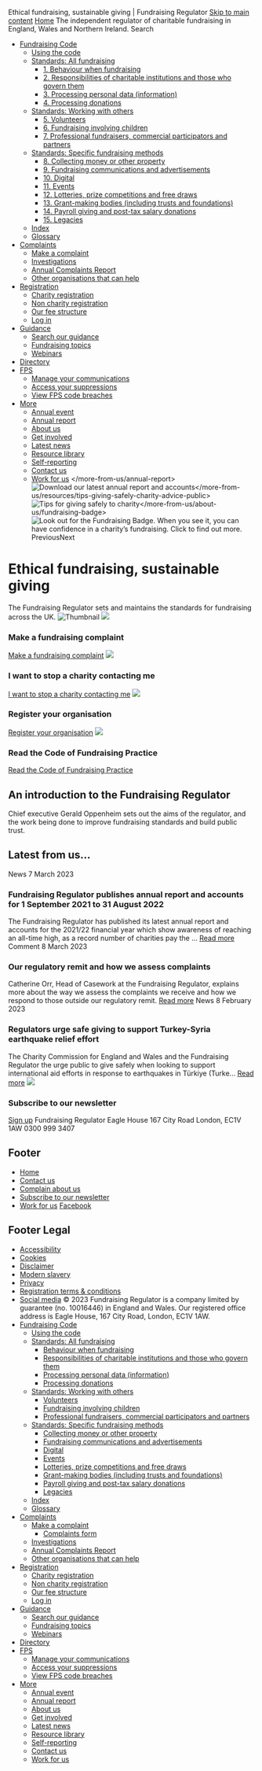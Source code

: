 
Ethical fundraising, sustainable giving | Fundraising Regulator
[Skip to main content](#main-content) 
[Home](https://www.fundraisingregulator.org.uk/)
The independent regulator of charitable fundraising in England, Wales and Northern Ireland.
Search
* [Fundraising Code](/code)
	+ [Using the code](/code/using-code)
	+ [Standards: All fundraising](/code/all-fundraising)
		- [1. Behaviour when fundraising](/code/all-fundraising/behaviour-when-fundraising)
		- [2. Responsibilities of charitable institutions and those who govern them](/code/all-fundraising/responsibilities-charitable-institutions)
		- [3. Processing personal data (information)](/code/all-fundraising/processing-personal-data)
		- [4. Processing donations](/code/all-fundraising/processing-donations)
	+ [Standards: Working with others](/code/working-with-others)
		- [5. Volunteers](/code/working-with-others/volunteers)
		- [6. Fundraising involving children](/code/working-with-others/fundraising-involving-children)
		- [7. Professional fundraisers, commercial participators and partners](/code/working-with-others/professional-fundraisers-commercial-participators-and-partners)
	+ [Standards: Specific fundraising methods](/code/specific-fundraising-methods)
		- [8. Collecting money or other property](/code/specific-fundraising-methods/collecting-money-or-other-property)
		- [9. Fundraising communications and advertisements](/code/specific-fundraising-methods/fundraising-communications-and-advertisements)
		- [10. Digital](/code/specific-fundraising-methods/digital)
		- [11. Events](/code/specific-fundraising-methods/events)
		- [12. Lotteries, prize competitions and free draws](/code/specific-fundraising-methods/lotteries-prize-competitions-and-free-draws)
		- [13. Grant-making bodies (including trusts and foundations)](/code/specific-fundraising-methods/grant-making-bodies)
		- [14. Payroll giving and post-tax salary donations](/code/specific-fundraising-methods/payroll-giving-and-post-tax-salary-donations)
		- [15. Legacies](/code/specific-fundraising-methods/legacies)
	+ [Index](/code/index)
	+ [Glossary](/code/glossary)
* [Complaints](/complaints)
	+ [Make a complaint](/complaints/make-complaint)
	+ [Investigations](/complaints/investigations)
	+ [Annual Complaints Report](/complaints/annual-complaints-report)
	+ [Other organisations that can help](/complaints/other-organisations-can-help)
* [Registration](/registration "Registering with us shows that you’re serious about fundraising.")
	+ [Charity registration](/registration/charity)
	+ [Non charity registration](/registration/non-charity)
	+ [Our fee structure](/registration/fees)
	+ [Log in](/portal/login)
* [Guidance](/guidance)
	+ [Search our guidance](/more-from-us/resources/type/guidance-24)
	+ [Fundraising topics](/guidance/topics)
	+ [Webinars](/guidance/webinars)
* [Directory](/directory "View the Directory of organisations registered with us")
* [FPS](/fundraising-preference-service)
	+ [Manage your communications](/fundraising-preference-service/public)
	+ [Access your suppressions](/fundraising-preference-service/charity)
	+ [View FPS code breaches](/fundraising-preference-service/breaches)
* [More](/more-from-us)
	+ [Annual event](/more-from-us/annual-event)
	+ [Annual report](/more-from-us/annual-report)
	+ [About us](/more-from-us/about-us)
	+ [Get involved](/more-from-us/get-involved "We are committed to engaging and consulting with the sector and public on important fundraising and regulatory matters so that our decisions are well informed and evidence based.")
	+ [Latest news](/more-from-us/news)
	+ [Resource library](/more-from-us/resources)
	+ [Self-reporting](/more-from-us/self-reporting)
	+ [Contact us](/more-from-us/contact-us)
	+ [Work for us](/more-from-us/work-for-us "Work for us")
</more-from-us/annual-report>![Download our latest annual report and accounts](/sites/default/files/2023-03/AR21-22_Website_Carousel_V01_1.png)</more-from-us/resources/tips-giving-safely-charity-advice-public>![Tips for giving safely to charity](/sites/default/files/2022-09/Guidance_Safer-Giving_Website_Carousel_Generic.png)</more-from-us/about-us/fundraising-badge>![Look out for the Fundraising Badge. When you see it, you can have confidence in a charity’s fundraising. Click to find out more.](/sites/default/files/2021-07/WEB%202020-21%20Carousel%20FR%20Badge_0.png)PreviousNext
# Ethical fundraising, sustainable giving
The Fundraising Regulator sets and maintains the standards for fundraising across the UK. 
![Thumbnail](/sites/default/files/2018-06/home.png "Home 1")
![](/sites/default/files/2018-06/search-icon-white%401x.svg)
 ### Make a fundraising complaint
[Make a fundraising complaint](/complaints/make-complaint)
![](/sites/default/files/2018-06/complaints-white%401x.svg)
 ### I want to stop a charity contacting me
[I want to stop a charity contacting me](/fundraising-preference-service)
![](/sites/default/files/2018-07/register-tick-white%401x.svg)
 ### Register your organisation
[Register your organisation](/registration) 
![](/sites/default/files/2018-06/code-fr-white%401x.svg)
 ### Read the Code of Fundraising Practice
[Read the Code of Fundraising Practice](/code) 
##  An introduction to the Fundraising Regulator
Chief executive Gerald Oppenheim sets out the aims of the regulator, and the work being done to improve fundraising standards and build public trust. 
## Latest from us...
News
7 March 2023
### Fundraising Regulator publishes annual report and accounts for 1 September 2021 to 31 August 2022
The Fundraising Regulator has published its latest annual report and accounts for the 2021/22 financial year which show awareness of reaching an all-time high, as a record number of charities pay the ...
[Read more](/more-from-us/news/fundraising-regulator-publishes-annual-report-and-accounts-2021/22)
Comment
8 March 2023
### Our regulatory remit and how we assess complaints
Catherine Orr, Head of Casework at the Fundraising Regulator, explains more about the way we assess the complaints we receive and how we respond to those outside our regulatory remit.
[Read more](/more-from-us/news/our-regulatory-remit-and-how-we-assess-complaints)
News
8 February 2023
### Regulators urge safe giving to support Turkey-Syria earthquake relief effort
The Charity Commission for England and Wales and the Fundraising Regulator the urge public to give safely when looking to support international aid efforts in response to earthquakes in Türkiye (Turke...
[Read more](/more-from-us/news/regulators-urge-safe-giving-support-turkey-syria-earthquake-relief-effort)
![](/sites/default/files/2018-09/external-link-white%401x.svg)
 ### Subscribe to our newsletter
[Sign up](/newsletter)
Fundraising Regulator
Eagle House
167 City Road
London, EC1V 1AW
0300 999 3407
## Footer
* [Home](/)
* [Contact us](/more-from-us/contact-us)
* [Complain about us](/complain-about-us)
* [Subscribe to our newsletter](/newsletter "Subscribe to our newsletter")
* [Work for us](/more-from-us/work-for-us "Work for us")
 [Facebook](https://twitter.com/FundrRegulator)
## Footer Legal
* [Accessibility](/accessibility "Accessibility statement")
* [Cookies](/cookies "Cookies policy")
* [Disclaimer](/disclaimer)
* [Modern slavery](/modern-slavery)
* [Privacy](/privacy-policy "Privacy policy")
* [Registration terms & conditions](/terms-conditions "Registration terms & conditions")
* [Social media](/social-media-policy)
© 2023 Fundraising Regulator is a company limited by guarantee (no. 10016446) in England and Wales. Our registered office address is Eagle House, 167 City Road, London, EC1V 1AW.
* [Fundraising Code](/code)
	+ [Using the code](/code/using-code)
	+ [Standards: All fundraising](/code/all-fundraising)
		- [Behaviour when fundraising](/code/all-fundraising/behaviour-when-fundraising)
		- [Responsibilities of charitable institutions and those who govern them](/code/all-fundraising/responsibilities-charitable-institutions)
		- [Processing personal data (information)](/code/all-fundraising/processing-personal-data)
		- [Processing donations](/code/all-fundraising/processing-donations)
	+ [Standards: Working with others](/code/working-with-others)
		- [Volunteers](/code/working-with-others/volunteers)
		- [Fundraising involving children](/code/working-with-others/fundraising-involving-children)
		- [Professional fundraisers, commercial participators and partners](/code/working-with-others/professional-fundraisers-commercial-participators-and-partners)
	+ [Standards: Specific fundraising methods](/code/specific-fundraising-methods)
		- [Collecting money or other property](/code/specific-fundraising-methods/collecting-money-or-other-property)
		- [Fundraising communications and advertisements](/code/specific-fundraising-methods/fundraising-communications-and-advertisements)
		- [Digital](/code/specific-fundraising-methods/digital)
		- [Events](/code/specific-fundraising-methods/events)
		- [Lotteries, prize competitions and free draws](/code/specific-fundraising-methods/lotteries-prize-competitions-and-free-draws)
		- [Grant-making bodies (including trusts and foundations)](/code/specific-fundraising-methods/grant-making-bodies)
		- [Payroll giving and post-tax salary donations](/code/specific-fundraising-methods/payroll-giving-and-post-tax-salary-donations)
		- [Legacies](/code/specific-fundraising-methods/legacies)
	+ [Index](/code/index)
	+ [Glossary](/code/glossary)
* [Complaints](/complaints)
	+ [Make a complaint](/complaints/make-complaint)
		- [Complaints form](/complaints/make-complaint/complaints-form)
	+ [Investigations](/complaints/investigations)
	+ [Annual Complaints Report](/complaints/annual-complaints-report)
	+ [Other organisations that can help](/complaints/other-organisations-can-help)
* [Registration](/registration "Registering with us shows that you’re serious about fundraising.")
	+ [Charity registration](/registration/charity)
	+ [Non charity registration](/registration/non-charity)
	+ [Our fee structure](/registration/fees)
	+ [Log in](/portal/login)
* [Guidance](/guidance)
	+ [Search our guidance](/more-from-us/resources/type/guidance-24)
	+ [Fundraising topics](/guidance/topics)
	+ [Webinars](/guidance/webinars)
* [Directory](/directory "View the Directory of organisations registered with us")
* [FPS](/fundraising-preference-service)
	+ [Manage your communications](/fundraising-preference-service/public)
	+ [Access your suppressions](/fundraising-preference-service/charity)
	+ [View FPS code breaches](/fundraising-preference-service/breaches)
* [More](/more-from-us)
	+ [Annual event](/more-from-us/annual-event)
	+ [Annual report](/more-from-us/annual-report)
	+ [About us](/more-from-us/about-us)
	+ [Get involved](/more-from-us/get-involved "We are committed to engaging and consulting with the sector and public on important fundraising and regulatory matters so that our decisions are well informed and evidence based.")
	+ [Latest news](/more-from-us/news)
	+ [Resource library](/more-from-us/resources)
	+ [Self-reporting](/more-from-us/self-reporting)
	+ [Contact us](/more-from-us/contact-us)
	+ [Work for us](/more-from-us/work-for-us "Work for us")
